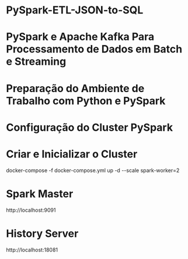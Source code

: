 # PySpark-ETL-JSON-to-SQL

# PySpark e Apache Kafka Para Processamento de Dados em Batch e Streaming
# Preparação do Ambiente de Trabalho com Python e PySpark
# Configuração do Cluster PySpark

# Criar e Inicializar o Cluster
docker-compose -f docker-compose.yml up -d --scale spark-worker=2

# Spark Master
http://localhost:9091

# History Server
http://localhost:18081

